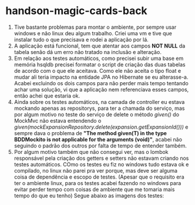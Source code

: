 
# handson-magic-cards-back

 1. Tive bastante problemas para montar o ambiente, por sempre usar windows e não linux deu algum trabalho. Criei uma vm e tive que instalar tudo o que precisava e rodei a aplicação por lá.
 2. A aplicação está funcional, tem que atentar aos campos **NOT NULL** da tabela senão dá um erro não tratado na inclusão e alteração.
 3. Em relação aos testes automáticos, como precisei subir uma base em memória hsqldb precisei formatar o script de criação das duas tabelas de acordo com o que ele aceitava. Como ele não aceita o tipo float e mudar ali teria impacto na entidade JPA no Hibernate se eu alterasse-a. Acabei excluindo os dois campos para não perder mais tempo tentando achar uma solução, vi que a aplicação nem referenciava esses campos, então achei que estaria ok.
 4. Ainda sobre os testes automáticos, na camada de controller eu estava mockando apenas as repositorys, para ter a chamada do serviço, mas por algum motivo no teste do serviço de delete o método *given()* do MockMvc não estava entendendo o *given(mockExpansionRepository.delete(expansion.getExpansionId()))* e sempre dava o problema de **"The method given(T) in the type BDDMockito is not applicable for the arguments (void)"**, acabei não seguindo o padrão dos outros por falta de tempo de entender também.
 5. Por algum motivo também que não consegui ver, mas o lombok responsável pela criação dos getters e setters não estavam criando nos testes automáticos. COmo os testes eu fiz no windows tudo estava ok e compilado, no linux não parei pra ver porque, mas deve ser alguma coisa de dependência e escopo de testes. (Apesar que o requisito era ter o ambiente linux, para os testes acabei fazendo no windows para evitar perder tempo com coisas de ambiente que me tomaria mais tempo do que eu tenho)
 Segue abaixo as imagens dos testes:
 
